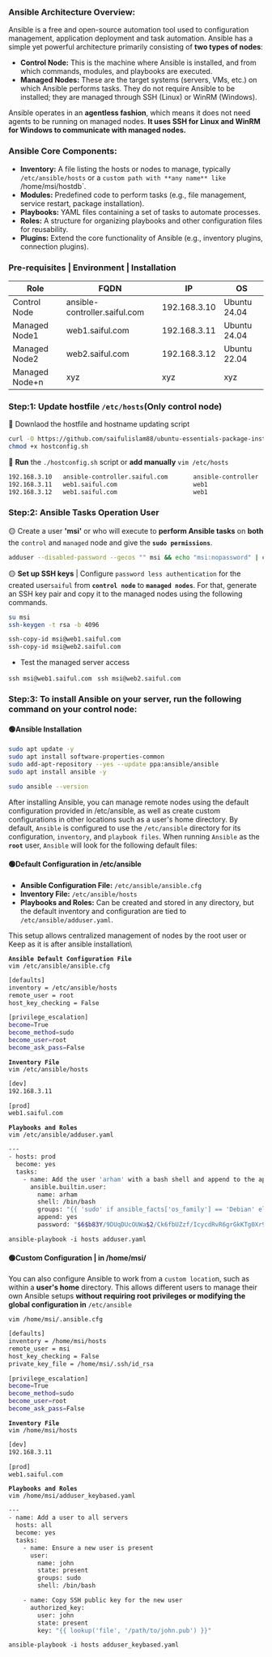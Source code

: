 ### Ansible Architecture Overview:

Ansible is a free and open-source automation tool used to configuration management, application deployment and task automation. Ansible has a simple yet powerful architecture primarily consisting of **two types of nodes**:

- **Control Node:** This is the machine where Ansible is installed, and from which commands, modules, and playbooks are executed. 
- **Managed Nodes:** These are the target systems (servers, VMs, etc.) on which Ansible performs tasks. They do not require Ansible to be installed; they are managed through SSH (Linux) or WinRM (Windows).

Ansible operates in an **agentless fashion**, which means it does not need agents to be running on managed nodes. **It uses SSH for Linux and WinRM for Windows to communicate with managed nodes.**


### Ansible Core Components:
- **Inventory:** A file listing the hosts or nodes to manage, typically `/etc/ansible/hosts` or a `custom path with **any name** like `/home/msi/hostdb`.
- **Modules:** Predefined code to perform tasks (e.g., file management, service restart, package installation).
- **Playbooks:** YAML files containing a set of tasks to automate processes.
- **Roles:** A structure for organizing playbooks and other configuration files for reusability.
- **Plugins:** Extend the core functionality of Ansible (e.g., inventory plugins, connection plugins).


### Pre-requisites | Environment | Installation


|      Role       |         FQDN                  |       IP       |     OS       |
|-----------------|-------------------------------|----------------|--------------|
| Control Node    | ansible-controller.saiful.com | 192.168.3.10   | Ubuntu 24.04 |
| Managed Node1   | web1.saiful.com               | 192.168.3.11   | Ubuntu 24.04 |
| Managed Node2   | web2.saiful.com               | 192.168.3.12   | Ubuntu 22.04 |
| Managed Node+n  | xyz                           | xyz            | xyz          |


### Step:1: Update hostfile `/etc/hosts`(Only control node)

🔴 Downlaod the hostfile and hostname updating script 
```sh
curl -O https://github.com/saifulislam88/ubuntu-essentials-package-installing-manager/blob/main/hostconfig.sh
chmod +x hostconfig.sh
```
🔴 **Run** the `./hostconfig.sh` script or **add manually** `vim /etc/hosts`

```sh
192.168.3.10   ansible-controller.saiful.com       ansible-controller
192.168.3.11   web1.saiful.com                     web1
192.168.3.12   web1.saiful.com                     web1
```

### **Step:2:** **Ansible Tasks Operation User**
🟡 Create a user **'msi'** or who will execute to **perform Ansible tasks** on **both** the `control` and `managed` node and give the **`sudo permissions`**.
```sh
adduser --disabled-password --gecos "" msi && echo "msi:nopassword" | chpasswd && usermod -aG sudo msi
```

🟡 **Set up SSH keys** | Configure `password less authentication` for the created user`saiful` from **`control node`** to **`managed nodes`**. For that, generate an SSH key pair and copy it to the managed nodes using the following commands.
```sh
su msi
ssh-keygen -t rsa -b 4096
```
```sh
ssh-copy-id msi@web1.saiful.com
ssh-copy-id msi@web2.saiful.com 
```
- Test the managed server access

`ssh msi@web1.saiful.com `
`ssh msi@web2.saiful.com `


### **Step:3:** To install **Ansible** on your server, run the following command on your **control node**:

#### 🟢**Ansible Installation**
```sh
sudo apt update -y
sudo apt install software-properties-common
sudo add-apt-repository --yes --update ppa:ansible/ansible
sudo apt install ansible -y
```
```sh
sudo ansible --version
```



After installing Ansible, you can manage remote nodes using the default configuration provided in /etc/ansible, as well as create custom configurations in other locations such as a user's home directory. By default, `Ansible` is configured to use the `/etc/ansible` directory for its configuration, `inventory`, and `playbook files`. When running `Ansible` as the **`root`** user, `Ansible` will look for the following default files:

#### 🟢**Default Configuration in /etc/ansible**


- **Ansible Configuration File:** `/etc/ansible/ansible.cfg`
- **Inventory File:** `/etc/ansible/hosts`
- **Playbooks and Roles:** Can be created and stored in any directory, but the default inventory and configuration are tied to `/etc/ansible/adduser.yaml`.

This setup allows centralized management of nodes by the root user or Keep as it is after ansible installation\

**`Ansible Default Configuration File`**\
`vim /etc/ansible/ansible.cfg`
```sh
[defaults]
inventory = /etc/ansible/hosts
remote_user = root
host_key_checking = False

[privilege_escalation]
become=True
become_method=sudo
become_user=root
become_ask_pass=False
```

**`Inventory File`**\
`vim /etc/ansible/hosts`
```sh
[dev]
192.168.3.11

[prod]
web1.saiful.com
```

**`Playbooks and Roles`**\
`vim /etc/ansible/adduser.yaml`

```sh
---
- hosts: prod
  become: yes
  tasks:
    - name: Add the user 'arham' with a bash shell and append to the appropriate group based on OS
      ansible.builtin.user:
        name: arham
        shell: /bin/bash
        groups: "{{ 'sudo' if ansible_facts['os_family'] == 'Debian' else 'wheel' }}"
        append: yes
        password: "$6$b83Y/9DUqDUcOUWa$2/Ck6fbUZzf/IcycdRvR6grGkKTg0Xr9D9RReFWK7kKctK3mva5r6a7CImZ3VMLdaJ2TS7fkBeYnduKge8O55/"   ## mkpasswd --method=SHA-512 | Where password is "nopassword"
```
`ansible-playbook -i hosts adduser.yaml`


#### 🟢Custom Configuration | in /home/msi/

You can also configure Ansible to work from a `custom locatio`n, such as within a **user's home** directory. This allows different users to manage their own Ansible setups **without requiring root privileges or modifying the global configuration in** `/etc/ansible`


`vim /home/msi/.ansible.cfg`

```sh
[defaults]
inventory = /home/msi/hosts
remote_user = msi
host_key_checking = False
private_key_file = /home/msi/.ssh/id_rsa

[privilege_escalation]
become=True
become_method=sudo
become_user=root
become_ask_pass=False
```

**`Inventory File`**\
`vim /home/msi/hosts`
```sh
[dev]
192.168.3.11

[prod]
web1.saiful.com
```

**`Playbooks and Roles`**\
`vim /home/msi/adduser_keybased.yaml`

```sh
---
- name: Add a user to all servers
  hosts: all
  become: yes
  tasks:
    - name: Ensure a new user is present
      user:
        name: john
        state: present
        groups: sudo
        shell: /bin/bash

    - name: Copy SSH public key for the new user
      authorized_key:
        user: john
        state: present
        key: "{{ lookup('file', '/path/to/john.pub') }}"
```
`ansible-playbook -i hosts adduser_keybased.yaml`
